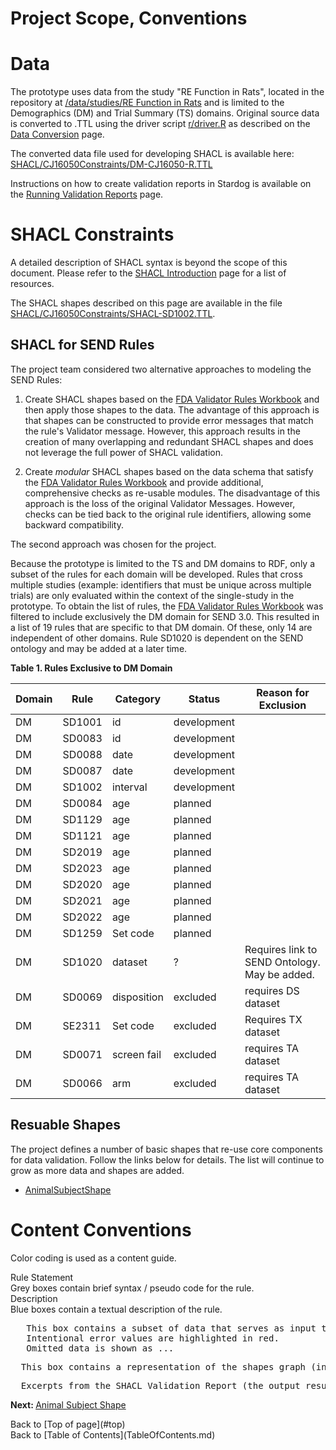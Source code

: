 <link href="styles.css?v=1" rel="stylesheet"/>
<a name='top'></a>

Project Scope, Conventions
==================================

# Data
The prototype uses data from the study "RE Function in Rats", located in the repository 
at [/data/studies/RE Function in Rats](https://github.com/phuse-org/SENDConform/tree/master/data/studies/RE%20Function%20in%20Rats) and is limited to the Demographics (DM) and Trial Summary (TS) domains. Original source data is converted to .TTL using the driver script [r/driver.R](https://github.com/phuse-org/SENDConform/blob/master/r/driver.R) as described on the [Data Conversion](DataConversion.md) page. 

The converted data file used for developing SHACL is available here: [SHACL/CJ16050Constraints/DM-CJ16050-R.TTL](https://github.com/phuse-org/SENDConform/blob/master/SHACL/CJ16050Constraints/DM-CJ16050-R.TTL) 

Instructions on how to create validation reports in Stardog is available on the [Running Validation Reports](SHACL-RunValReport.md) page.

# SHACL Constraints

A detailed description of SHACL syntax is beyond the scope of this document. Please refer to the [SHACL Introduction](SHACL-Intro.md) page for a list of resources. 

The SHACL shapes described on this page are available in the file  [SHACL/CJ16050Constraints/SHACL-SD1002.TTL](https://github.com/phuse-org/SENDConform/blob/master/SHACL/CJ16050Constraints/SHACL-SD1002.TTL). 


## SHACL for SEND Rules 
The project team considered two alternative approaches to modeling the SEND Rules:

1. Create SHACL shapes based on the [FDA Validator Rules Workbook](https://github.com/phuse-org/SENDConform/tree/master/doc/FDA/FDA-Validator-Rules.xlsx) and then apply those shapes to the data.  The advantage of this approach is that shapes can be constructed to provide error messages that match the rule's  Validator message. However, this approach results in the creation of many overlapping and redundant SHACL shapes and does not leverage the full power of SHACL validation.
   

2. Create *modular* SHACL shapes based on the data schema that satisfy the [FDA Validator Rules Workbook](https://github.com/phuse-org/SENDConform/tree/master/doc/FDA/FDA-Validator-Rules.xlsx) and provide additional, comprehensive checks as re-usable modules. The disadvantage of this approach is the loss of the original Validator Messages.  However, checks can be tied back to the original rule identifiers, allowing some backward compatibility. 


The second approach was chosen for the project.

Because the prototype is limited to the TS and DM domains to RDF, only a subset of the rules for each domain will be developed. Rules that cross multiple studies (example: identifiers that must be unique across multiple trials) are only evaluated within the context of the single-study in the prototype. To obtain the list of rules, the [FDA Validator Rules Workbook](https://github.com/phuse-org/SENDConform/tree/master/doc/FDA/FDA-Validator-Rules.xlsx)
was filtered to include exclusively the DM domain for SEND 3.0. This resulted in a list of 19 rules that are specific to that DM domain. Of these, only 14 are independent of other domains. Rule SD1020 is dependent on the SEND ontology and may be added at a later time.

**Table 1. Rules Exclusive to DM Domain**

Domain |Rule   |Category | Status| Reason for Exclusion
---|-------|-------  | ------ | -------------------
DM | SD1001 | id      | <font class='development'>development</font> |
DM | SD0083 | id      | <font class='development'>development</font> |
DM | SD0088 | date    | <font class='development'>development</font> |
DM | SD0087 | date    | <font class='development'>development</font> |
DM | SD1002 | interval| <font class='development'>development </font>|
DM | SD0084 | age     | planned |
DM | SD1129 | age     | planned |
DM | SD1121 | age     | planned |
DM | SD2019 | age     | planned |
DM | SD2023 | age     | planned |
DM | SD2020 | age     | planned |
DM | SD2021 | age     | planned |
DM | SD2022 | age     | planned |
DM | SD1259 | Set code    | planned |
DM | SD1020 | dataset     | ?      | Requires link to SEND Ontology. May be added.
DM | SD0069 | disposition | <font class='error'>excluded</font> | requires DS dataset
DM | SE2311 | Set code    | <font class='error'>excluded</font> | Requires TX dataset
DM | SD0071 | screen fail | <font class='error'>excluded</font> | requires TA dataset
DM | SD0066 | arm         | <font class='error'>excluded</font> | requires TA dataset


## Resuable Shapes

The project defines a number of basic shapes that re-use core components for data validation. Follow the links below for details. The list will continue to grow as more data and shapes are added.

* [AnimalSubjectShape](SHACL-AnimalSubject-Details.md)


# Content Conventions

 Color coding is used as a content guide. 


<div class='ruleState'>
  <div class='ruleState-header'>Rule Statement</div>
  Grey boxes contain brief syntax / pseudo code for the rule.
</div>

<div class='def'>
  <div class='def-header'>Description</div>
  Blue boxes contain a textual description of the rule.
</div>
 
<pre class="data">
   This box contains a subset of data that serves as input to test the shapes graph. 
   Intentional error values are <font class='error'>highlighted in red.</font>
   Omitted data is shown as <font class='infoOmitted'>...</font>
</pre>

<pre class="shacl">
  This box contains a representation of the shapes graph (in full or in part). 
</pre> 

<pre class="report">
  Excerpts from the SHACL Validation Report (the output results graph.)
</pre>

<b>Next: </b>[Animal Subject Shape](SHACL-AnimalSubject-Details.md)

<p class='text-right'>Back to [Top of page](#top)<br/>
Back to [Table of Contents](TableOfContents.md)</p>


